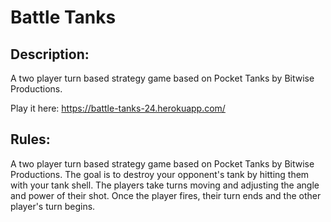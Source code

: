 # Battle Tanks

## Description:
A two player turn based strategy game based on Pocket Tanks by Bitwise Productions.

Play it here: https://battle-tanks-24.herokuapp.com/

## Rules:
A two player turn based strategy game based on Pocket Tanks by Bitwise Productions. The goal is to destroy your opponent's tank by hitting them with your tank shell. The players take turns moving and adjusting the angle and power of their shot. Once the player fires, their turn ends and the other player's turn begins.
